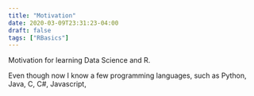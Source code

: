 ```yaml
---
title: "Motivation"
date: 2020-03-09T23:31:23-04:00
draft: false
tags: ["RBasics"]
---
```

<p>
Motivation for learning Data Science and R.
</p>

<p>
Even though now I know a few programming languages, such as Python, Java, C, C#, Javascript, 
</p>